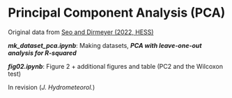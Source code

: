 # Principal Component Analysis (PCA)

Original data from [Seo and Dirmeyer (2022, HESS)](https://github.com/ekseo/Diurnal_LA_coupling)

_**mk_dataset_pca.ipynb**_: Making datasets, _**PCA with leave-one-out analysis for R-squared**_

_**fig02.ipynb**_: Figure 2 + additional figures and table (PC2 and the Wilcoxon test)

In revision (_J. Hydrometeorol._) 
